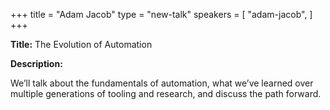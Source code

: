 +++
title = "Adam Jacob"
type = "new-talk"
speakers = [
        "adam-jacob",
]
+++
<div class="span-15  ">
  <div class="span-15  last ">
  <p><strong>Title:</strong>
The Evolution of Automation
</p>

<p><strong>Description:</strong></p>

<p>
We’ll talk about the fundamentals of automation, what we’ve learned over multiple generations of tooling and research, and discuss the path forward.
</p>
<p>

</p>


  </div>
</div>